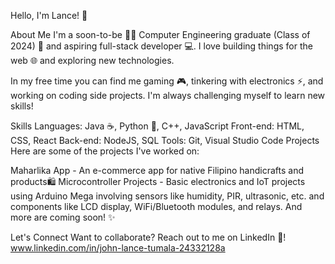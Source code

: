 Hello, I'm Lance! 👋

About Me
I'm a soon-to-be 👨‍🎓 Computer Engineering graduate (Class of 2024) 🎉 and aspiring full-stack developer 💻. I love building things for the web 🌐 and exploring new technologies.

In my free time you can find me gaming 🎮, tinkering with electronics ⚡, and working on coding side projects. I'm always challenging myself to learn new skills!

Skills
Languages: Java ☕, Python 🐍, C++, JavaScript
Front-end: HTML, CSS, React
Back-end: NodeJS, SQL
Tools: Git, Visual Studio Code
Projects
Here are some of the projects I've worked on:

Maharlika App - An e-commerce app for native Filipino handicrafts and products🛍️
Microcontroller Projects - Basic electronics and IoT projects using Arduino Mega involving sensors like humidity, PIR, ultrasonic, etc. and components like LCD display, WiFi/Bluetooth modules, and relays.
And more are coming soon! ✨

Let's Connect
Want to collaborate? Reach out to me on LinkedIn 🤝!
www.linkedin.com/in/john-lance-tumala-24332128a
